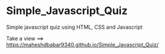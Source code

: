 # Simple_Javascript_Quiz
Simple javascript quiz using HTML, CSS and Javascript



Take a view  ==> https://maheshdbabar9340.github.io/Simple_Javascript_Quiz/
